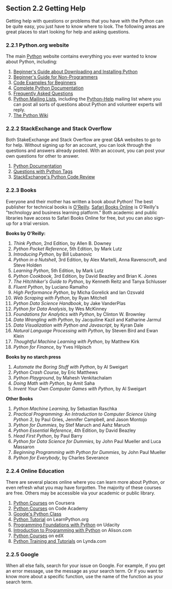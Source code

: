 ## Section 2.2 Getting Help

Getting help with questions or problems that you have with the Python can be quite easy, you just have to know where to look. The following areas are great places to start looking for help and asking questions. 


### 2.2.1 Python.org website

The main [Python](https://www.python.org) website contains everything you ever wanted to know about Python, including:

1. [Beginner's Guide about Downloading and Installing Python](https://wiki.python.org/moin/BeginnersGuide/Download)
2. [Beginner's Guide for Non-Programmers](https://wiki.python.org/moin/BeginnersGuide/NonProgrammers)
3. [Code Examples for Beginners](https://wiki.python.org/moin/BeginnersGuide/Examples)
4. [Complete Python Documentation](https://docs.python.org/3/)
5. [Frequently Asked Questions](https://docs.python.org/3/faq/)
6. [Python Mailing Lists](https://www.python.org/community/lists/), including the [Python-Help](https://mail.python.org/mailman/listinfo/python-help) mailing list where you can post all sorts of questions about Python and volunteer experts will reply.
7. [The Python Wiki](https://wiki.python.org/moin/)


### 2.2.2 StackExchange and Stack Overflow

Both StakeExchange and Stack Overflow are great Q&A websites to go to for help. Without signing up for an account, you can look through the questions and answers already posted. With an account, you can post your own questions for other to answer.

1. [Python Documentation](https://stackoverflow.com/documentation/python/topics)
2. [Questions with Python Tags](https://stackoverflow.com/questions/tagged/python)
3. [StackExchange's Python Code Review](https://codereview.stackexchange.com/questions/tagged/python)


### 2.2.3 Books

Everyone and their mother has written a book about Python! The best publisher for technical books is [O'Reilly](https://www.oreilly.com). [Safari Books Online](https://www.safaribooksonline.com/?utm_medium=content&utm_source=oreilly.com&utm_campaign=lgen&utm_content=20170505+homepage+get+started+now) is O'Reilly's "technology and business learning platform." Both academic and public libraries have access to Safari Books Online for free, but you can also sign-up for a trial version.

**Books by O'Reilly:**

1. *Think Python*, 2nd Edition, by Allen B. Downey
2. *Python Pocket Reference*, 5th Edition, by Mark Lutz
2. *Introducing Python*, by Bill Lubanovic
2. *Python in a Nutshell*, 3rd Edition, by Alex Martelli, Anna Ravenscroft, and Steve Holden
3. *Learning Python*, 5th Edition, by Mark Lutz
3. *Python Cookbook*, 3rd Edition, by David Beazley and Brian K. Jones
3. *The Hitchhiker's Guide to Python*, by Kenneth Reitz and Tanya Schlusser
2. *Fluent Python*, by Luciano Ramalho
3. *High Performance Python*, by Micha Gorelick and Ian Ozsvald
3. *Web Scraping with Python*, by Ryan Mitchell
3. *Python Data Science Handbook*, by Jake VanderPlas
4. *Python for Data Analysis*, by Wes McKinney
4. *Foundations for Analytics with Python*, by Clinton W. Brownley
5. *Data Wrangling with Python*, by Jacquiline Kazil and Katharine Jarmul
4. *Data Visualization with Python and Javascript*, by Kyran Dale
5. *Natural Language Processing with Python*, by Steven Bird and Ewan Klein
5. *Thoughtful Machine Learning with Python*, by Matthew Kirk
3. *Python for Finance*, by Yves Hilpisch

**Books by no starch press**

1. *Automate the Boring Stuff with Python*, by Al Sweigart
2. *Python Crash Course*, by Eric Matthews
3. *Python Playground*, by Mahesh Venkitachalam
4. *Doing Math with Python*, by Amit Saha
5. *Invent Your Own Computer Games with Python*, by Al Sweigart

**Other Books**

1. *Python Machine Learning*, by Sebastian Raschka
2. *Practical Programming: An Introduction to Computer Science Using Python 3*, by Paul Gries, Jennifer Campbell, and Jason Montojo
3. *Python for Dummies*, by Stef Maruch and Aahz Maruch
4. *Python Essential Reference*, 4th Edition, by David Beazley
5. *Head First Python*, by Paul Barry
6. *Python for Data Science for Dummies*, by John Paul Mueller and Luca Massaron
7. *Beginning Programming with Python for Dummies*, by John Paul Mueller
8. *Python for Everybody*, by Charles Severance


### 2.2.4 Online Education

There are several places online where you can learn more about Python, or even refresh what you may have forgotten. The majority of these courses are free. Others may be accessible via your academic or public library.

1. [Python Courses](https://www.coursera.org/courses?languages=en&query=python) on Coursera
2. [Python Courses](https://www.codecademy.com/learn/python) on Code Academy
3. [Google's Python Class](https://developers.google.com/edu/python/)
4. [Python Tutorial](https://www.learnpython.org) on LearnPython.org
5. [Programming Foundations with Python](https://www.udacity.com/course/programming-foundations-with-python--ud036) on Udacity
6. [Introduction to Programming with Python](https://alison.com/course/Introduction-to-Programming-with-Python) on Alison.com
7. [Python Courses](https://www.edx.org/course/subject/computer-science/python) on edX
8. [Python Training and Tutorials](https://www.lynda.com/Python-training-tutorials/415-0.html) on Lynda.com


### 2.2.5 Google

When all else fails, search for your issue on Google. For example, if you get an error message, use the message as your search term. Or if you want to know more about a specific function, use the name of the function as your search term.

